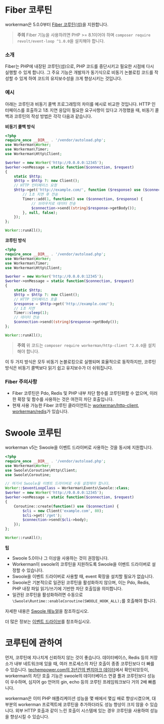 # Fiber 코루틴
workerman은 5.0.0부터 [Fiber 코루틴(섬)](https://www.php.net/manual/zh/language.fibers.php)을 지원합니다.

> **주의**
> Fiber 기능을 사용하려면 PHP >= 8.1이어야 하며 `composer require revolt/event-loop ^1.0.0`을 설치해야 합니다.

### 소개
Fiber는 PHP에 내장된 코루틴(섬)으로, PHP 코드를 중단시키고 필요한 시점에 다시 실행할 수 있게 합니다. 그 주요 기능은 개발자가 동기식으로 비동기 논블로킹 코드를 작성할 수 있게 하여 코드의 유지보수성을 크게 향상시키는 것입니다.

### 예시
아래는 코루틴과 비동기 콜백 프로그래밍의 차이를 예시로 비교한 것입니다. HTTP 인터페이스를 호출하고 1초 지연 응답이 필요한 요구사항이 있다고 가정했을 때, 비동기 콜백과 코루틴의 작성 방법은 각각 다음과 같습니다.

**비동기 콜백 방식**
```php
<?php
require_once __DIR__ . '/vendor/autoload.php';
use Workerman\Worker;
use Workerman\Timer;
use Workerman\Http\Client;

$worker = new Worker('http://0.0.0.0:12345');
$worker->onMessage = static function($connection, $request)
{
    static $http;
    $http = $http ?: new Client();
    // HTTP 인터페이스 요청
    $http->get('http://example.com/', function ($response) use ($connection) {
        // 1초 지연 후 전송
        Timer::add(1, function() use ($connection, $response) {
            // 브라우저로 데이터 전송
            $connection->send((string)$response->getBody());
        }, null, false);
    });
};

Worker::runAll();
```

**코루틴 방식**
```php
<?php
require_once __DIR__ . '/vendor/autoload.php';
use Workerman\Worker;
use Workerman\Timer;
use Workerman\Http\Client;

$worker = new Worker('http://0.0.0.0:12345');
$worker->onMessage = static function($connection, $request)
{
    static $http;
    $http = $http ?: new Client();
    // HTTP 인터페이스 호출
    $response = $http->get('http://example.com/');
    // 1초 지연
    Timer::sleep(1);
    // 데이터 전송
    $connection->send((string)$response->getBody());
};

Worker::runAll();
```

> **주의**
> 위 코드는 `composer require workerman/http-client ^2.0.0`을 설치해야 합니다.

이 두 가지 방식은 모두 비동기 논블로킹으로 실행되며 효율적으로 동작하지만, 코루틴 방식은 비동기 콜백보다 읽기 쉽고 유지보수가 더 쉬워집니다.

### Fiber 주의사항
* Fiber 코루틴은 Pdo, Redis 및 PHP 내부 차단 함수를 코루틴화할 수 없으며, 이러한 확장 및 함수를 사용하는 것은 여전히 차단 호출입니다.
* 현재 사용 가능한 Fiber 코루틴 클라이언트는 [workerman/http-client](../components/workerman-http-client.md), [workerman/redis](../components/workerman-redis.md)가 있습니다.

# Swoole 코루틴
workerman v5는 Swoole을 이벤트 드라이버로 사용하는 것을 동시에 지원합니다.

```php
<?php
require_once __DIR__ . '/vendor/autoload.php';
use Workerman\Worker;
use Swoole\Coroutine\Http\Client;
use Swoole\Coroutine;

// 여기서 Swoole을 이벤트 드라이버로 수동 설정해야 합니다.
Worker::$eventLoopClass = Workerman\Events\Swoole::class;
$worker = new Worker('http://0.0.0.0:12345');
$worker->onMessage = static function($connection, $request)
{
    Coroutine::create(function() use ($connection) {
        $cli = new Client('example.com', 80);
        $cli->get('/get');
        $connection->send($cli->body);
    });
};

Worker::runAll();
```

**팁**
* Swoole 5.0이나 그 이상을 사용하는 것이 권장됩니다.
* Workerman이 swoole의 코루틴을 지원하도록 Swoole을 이벤트 드라이버로 설정할 수 있습니다.
* Swoole을 이벤트 드라이버로 사용할 때, event 확장을 설치할 필요가 없습니다.
* Swoole은 기본적으로 일관된 코루틴을 활성화하지 않으며, 이는 Pdo, Redis, PHP 내장 파일 읽기/쓰기에 기반한 차단 호출임을 의미합니다.
* 일관된 코루틴을 활성화하려면 수동으로 `\Swoole\Runtime::enableCoroutine(SWOOLE_HOOK_ALL);`를 호출해야 합니다.

자세한 내용은 [Swoole 매뉴얼](https://wiki.swoole.com/)을 참조하십시오.

더 많은 정보는 [이벤트 드라이브](appendices/event.md)를 참조하십시오.

# 코루틴에 관하여
먼저, 코루틴에 지나치게 신뢰하지 않는 것이 좋습니다. 데이터베이스, Redis 등의 저장소가 내부 네트워크에 있을 때, 여러 프로세스의 차단 호출이 종종 코루틴보다 더 빠를 수 있습니다. [techempower.com의 3년간의 벤치마크 데이터](https://www.techempower.com/benchmarks/#section=data-r21&l=zik073-6bj&test=db)에서 확인되었듯이, workerman의 차단 호출 기능은 swoole의 데이터베이스 연결 풀과 코루틴보다 성능이 우수하며, 심지어 go 언어의 gin, echo 등의 코루틴 프레임워크보다 거의 2배 빠릅니다.

workerman은 이미 PHP 애플리케이션 성능을 몇 배에서 몇십 배로 향상시켰으며, 대부분의 workerman 프로젝트에 코루틴을 추가하더라도 성능 향상이 크지 않을 수 있습니다. 외부 HTTP 호출과 같이 느린 호출이 시스템에 있는 경우 코루틴을 사용하여 성능을 향상시킬 수 있습니다.
